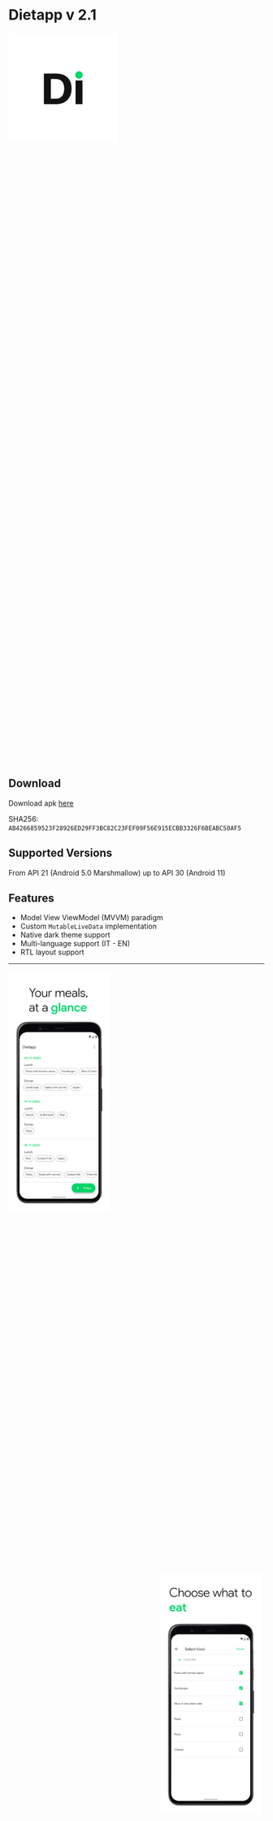 
# Dietapp v 2.1

<p align="center">
<div style="width: 1435px; height: 1435px;">
  <img src="app/screenshots/logo.png" width="15%" height="15%" align="center"/>
</div>
</p>

## Download
Download apk [here](https://github.com/m-calabresi/Dietapp/raw/master/app/release/Dietapp.apk)

SHA256: ```AB4266859523F28926ED29FF3BC82C23FEF09F56E915ECBB3326F6BEABC50AF5```

## Supported Versions
From API 21 (Android 5.0 Marshmallow) up to API 30 (Android 11)

## Features
* Model View ViewModel (MVVM) paradigm
* Custom ```MutableLiveData``` implementation
* Native dark theme support
* Multi-language support (IT - EN)
* RTL layout support

---

<p float="center">
  <div style="width: 499px; height: 1185px;">
  <img src="app/screenshots/Screen_0.png" width="40%" height="40%" align="left"/>
  </div>
  <div style="width: 499px; height: 1185px;">
  <img src="app/screenshots/Screen_1.png" width="40%" height="40%" align="right"/>
  </div>
</p>

<p float="center">
  <div style="width: 499px; height: 1185px;">
  <img src="app/screenshots/Screen_2.png" width="40%" height="40%" align="left"/>
  </div>
  <div style="width: 499px; height: 1185px;">
  <img src="app/screenshots/Screen_3.png" width="40%" height="40%" align="right"/>
  </div>
</p>

<p float="center">
  <div style="width: 499px; height: 1185px;">
  <img src="app/screenshots/Screen_4.png" width="40%" height="40%" align="left"/>
  </div>
</p>
